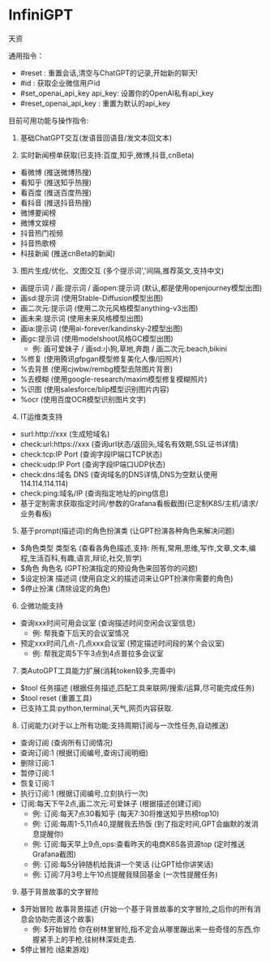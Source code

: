 # InfiniGPT
天资

通用指令：
- #reset : 重置会话,清空与ChatGPT的记录,开始新的聊天!
- #id : 获取企业微信用户id
- #set_openai_api_key api_key: 设置你的OpenAI私有api_key
- #reset_openai_api_key : 重置为默认的api_key

目前可用功能与操作指令:
1. 基础ChatGPT交互(发语音回语音/发文本回文本)

2. 实时新闻榜单获取(已支持:百度,知乎,微博,抖音,cnBeta)
  - 看微博 (推送微博热搜)
  - 看知乎 (推送知乎热搜)
  - 看百度 (推送百度热搜)
  - 看抖音 (推送抖音热搜)
  - 微博要闻榜
  - 微博文娱榜
  - 抖音热门视频
  - 抖音热歌榜
  - 科技新闻 (推送cnBeta的新闻)

3. 图片生成/优化、文图交互 (多个提示词','间隔,推荐英文,支持中文)
 - 画提示词 / 画:提示词 / 画open:提示词 (默认,都是使用openjourney模型出图)
 - 画sd:提示词 (使用Stable-Diffusion模型出图)
 - 画二次元:提示词 (使用二次元风格模型anything-v3出图)
 - 画未来:提示词 (使用未来风格模型出图)
 - 画ia:提示词 (使用ai-forever/kandinsky-2模型出图)
 - 画gc:提示词 (使用modelshoot风格GC模型出图)
   - 例: 画可爱妹子 / 画sd:小狗,草地,奔跑 / 画二次元:beach,bikini
 - %修复   (使用腾讯gfpgan模型修复美化人像/旧照片)
 - %去背景 (使用cjwbw/rembg模型去除图片背景)
 - %去模糊 (使用google-research/maxim模型修复模糊照片)
 - %识图   (使用salesforce/blip模型识别图片内容)
 - %ocr    (使用百度OCR模型识别图片文字)

4. IT运维类支持
 - surl:http://xxx (生成短域名)
 - check:url:https://xxx (查询url状态/返回头,域名有效期,SSL证书详情)
 - check:tcp:IP Port (查询字段IP端口TCP状态)
 - check:udp:IP Port (查询字段IP端口UDP状态)
 - check:dns:域名 DNS (查询域名的DNS详情,DNS为空默认使用114.114.114.114)
 - check:ping:域名/IP (查询指定地址的ping信息)
 - 基于定制需求获取指定时间/参数的Grafana看板截图(已定制K8S/主机/请求/业务看板)

5. 基于prompt(描述词)的角色扮演类 (让GPT扮演各种角色来解决问题)
 - $角色类型 类型名 (查看各角色描述,支持: 所有,常用,思维,写作,文章,文本,编程,生活百科,有趣,语言,辩论,社交,哲学)
 - $角色 角色名 (GPT扮演指定的预设角色来回答你的问题)
 - $设定扮演 描述词 (使用自定义的描述词来让GPT扮演你需要的角色)
 - $停止扮演 (清除设定的角色)

6. 企微功能支持
 - 查询xxx时间可用会议室 (查询描述时间空闲会议室信息)
   - 例: 帮我查下后天的会议室情况
 - 预定xxx时间几点-几点xxx会议室 (预定描述时间段的某个会议室)
   - 例: 帮我定周5下午3点到4点普拉多会议室

7. 类AutoGPT工具能力扩展(消耗token较多,完善中)
 - $tool 任务描述 (根据任务描述,匹配工具来联网/搜索/运算,尽可能完成任务)
 - $tool reset (重置工具)
 - 已支持工具:python,terminal,天气,网页内容获取.

8. 订阅能力(对于以上所有功能:支持周期订阅与一次性任务,自动推送)
 - 查询订阅 (查询所有订阅情况)
 - 查询订阅:1 (根据订阅编号,查询订阅明细)
 - 删除订阅:1
 - 暂停订阅:1
 - 恢复订阅:1
 - 执行订阅:1 (根据订阅编号,立刻执行一次)
 - 订阅:每天下午2点,画二次元:可爱妹子 (根据描述创建订阅)
   - 例: 订阅:每天7点30看知乎 (每天7:30将推送知乎热榜top10)
   - 例: 订阅:每周1-5,11点40,提醒我去热饭 (到了指定时间,GPT会幽默的发消息提醒你)
   - 例: 订阅:每天早上9点,ops:查看昨天的电商K8S各资源top (定时推送Grafana截图)
   - 例: 订阅:每5分钟随机给我讲一个笑话 (让GPT给你讲笑话)
   - 例: 订阅:7月3号上午10点提醒我赎回基金 (一次性提醒任务)

9. 基于背景故事的文字冒险
 - $开始冒险 故事背景描述 (开始一个基于背景故事的文字冒险,之后你的所有消息会协助完善这个故事)
   - 例: $开始冒险 你在树林里冒险,指不定会从哪里蹦出来一些奇怪的东西,你握紧手上的手枪,往树林深处走去.
 - $停止冒险 (结束游戏)
